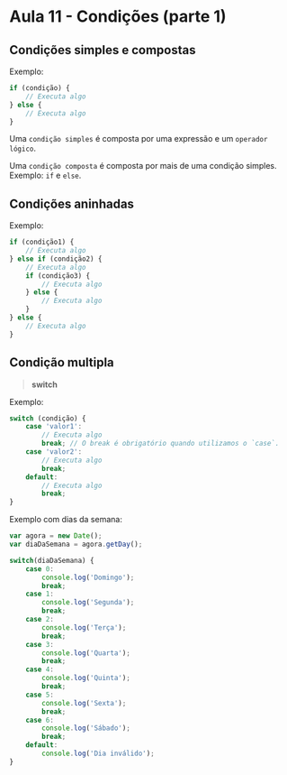 # Aula 11 - Condições (parte 1)

## Condições simples e compostas
Exemplo:

```javascript
if (condição) {
    // Executa algo
} else {
    // Executa algo
}
```

Uma `condição simples` é composta por uma expressão e um `operador lógico`.

Uma `condição composta` é composta por mais de uma condição simples. Exemplo: `if` e `else`.

## Condições aninhadas
Exemplo:

```javascript
if (condição1) {
    // Executa algo
} else if (condição2) {
    // Executa algo
    if (condição3) {
        // Executa algo
    } else {
        // Executa algo
    }
} else {
    // Executa algo
}
```

## Condição multipla

> **switch**

Exemplo:

```javascript
switch (condição) {
    case 'valor1':
        // Executa algo
        break; // O break é obrigatório quando utilizamos o `case`.
    case 'valor2':
        // Executa algo
        break;
    default:
        // Executa algo
        break;
}
```

Exemplo com dias da semana:
```javascript
var agora = new Date();
var diaDaSemana = agora.getDay();

switch(diaDaSemana) {
    case 0:
        console.log('Domingo');
        break;
    case 1:
        console.log('Segunda');
        break;
    case 2:
        console.log('Terça');
        break;
    case 3:
        console.log('Quarta');
        break;
    case 4:
        console.log('Quinta');
        break;
    case 5:
        console.log('Sexta');
        break;
    case 6:
        console.log('Sábado');
        break;
    default:
        console.log('Dia inválido');
}
```